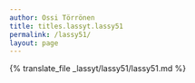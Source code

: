 ```yaml
---
author: Ossi Törrönen
title: titles.lassyt.lassy51
permalink: /lassy51/
layout: page
---
```

{% translate_file _lassyt/lassy51/lassy51.md %}